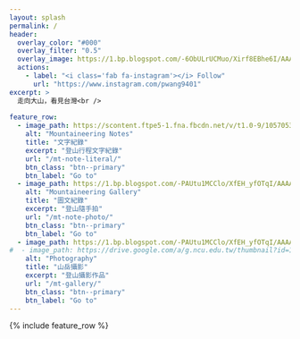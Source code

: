```yaml
---
layout: splash
permalink: /
header:
  overlay_color: "#000"
  overlay_filter: "0.5"
  overlay_image: https://1.bp.blogspot.com/-6ObULrUCMuo/Xirf8EBhe6I/AAAAAAAA8Ig/9h-_sjEHJRsNPuLP_3Ltxgsf9Rhtf7lqACKgBGAsYHg/s1600/_MG_3538.JPG
  actions:
    - label: "<i class='fab fa-instagram'></i> Follow"
      url: "https://www.instagram.com/pwang9401"
excerpt: >
  走向大山，看見台灣<br />
  
feature_row:
  - image_path: https://scontent.ftpe5-1.fna.fbcdn.net/v/t1.0-9/10570539_933009796713522_2602630063866572815_n.jpg?_nc_cat=101&_nc_ohc=_25FAoV2_skAX94bXzw&_nc_ht=scontent.ftpe5-1.fna&oh=906996da019818713db160dc80d0ce06&oe=5EB4E5AF
    alt: "Mountaineering Notes"
    title: "文字紀錄"
    excerpt: "登山行程文字紀錄"
    url: "/mt-note-literal/"
    btn_class: "btn--primary"
    btn_label: "Go to"
  - image_path: https://1.bp.blogspot.com/-PAUtu1MCClo/XfEH_yfOTqI/AAAAAAAA6JQ/Qs4TDVj12eIT-GOOow2ORSYwUUoW3D8DACLcBGAsYHQ/s1600/_MG_2967.JPG
    alt: "Mountaineering Gallery"
    title: "圖文紀錄"
    excerpt: "登山隨手拍"
    url: "/mt-note-photo/"
    btn_class: "btn--primary"
    btn_label: "Go to"
  - image_path: https://1.bp.blogspot.com/-PAUtu1MCClo/XfEH_yfOTqI/AAAAAAAA6JQ/Qs4TDVj12eIT-GOOow2ORSYwUUoW3D8DACLcBGAsYHQ/s1600/_MG_2967.JPG
#  - image_path: https://drive.google.com/a/g.ncu.edu.tw/thumbnail?id=1WyN68A7senmEyCjTMJSNOQgn3HnxXwr_
    alt: "Photography"
    title: "山岳攝影"
    excerpt: "登山攝影作品"
    url: "/mt-gallery/"
    btn_class: "btn--primary"
    btn_label: "Go to"      
---
```


{% include feature_row %}